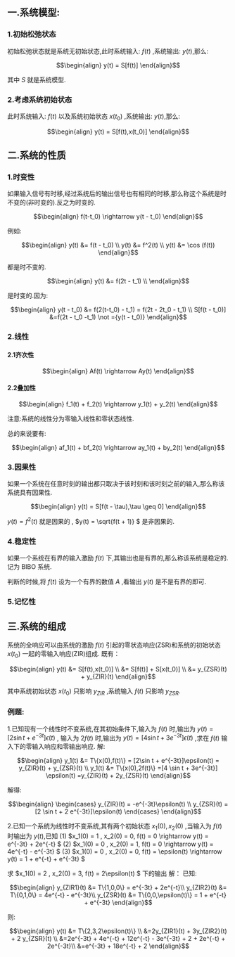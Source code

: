 ## 一.系统模型:
### 1.初始松弛状态
初始松弛状态就是系统无初始状态,此时系统输入: $f(t)$ ,系统输出: $y(t)$,那么:

$$\begin{align}
    y(t) = S[f(t)]
\end{align}$$

其中 $S$ 就是系统模型.

### 2.考虑系统初始状态
此时系统输入: $f(t)$ 以及系统初始状态 $x(t_0)$ ,系统输出: $y(t)$,那么:

$$\begin{align}
    y(t) = S[f(t),x(t_0)]
\end{align}$$


## 二.系统的性质
### 1.时变性
如果输入信号有时移,经过系统后的输出信号也有相同的时移,那么称这个系统是时不变的(非时变的).反之为时变的.

$$\begin{align}
    f(t-t_0) \rightarrow y(t - t_0) 
\end{align}$$

例如:

$$\begin{align}
    y(t) &= f(t - t_0) \\
    y(t) &= f^2(t) \\
    y(t) &= \cos (f(t)) 
\end{align}$$

都是时不变的.

$$\begin{align}
    y(t) &= f(2t - t_1) \\
\end{align}$$

是时变的.因为:

$$\begin{align}
    y(t - t_0) &= f(2(t-t_0) - t_1) = f(2t - 2t_0 - t_1) \\
    S[f(t - t_0)] &=f(2t - t_0 -t_1) \not ={y(t - t_0)} 
\end{align}$$


### 2.线性
#### 2.1齐次性

$$\begin{align}
    Af(t) \rightarrow Ay(t)
\end{align}$$

#### 2.2叠加性

$$\begin{align}
    f_1(t) + f_2(t) \rightarrow y_1(t) + y_2(t)
\end{align}$$

注意:系统的线性分为零输入线性和零状态线性.



总的来说要有:

$$\begin{align}
    af_1(t) + bf_2(t) \rightarrow ay_1(t) + by_2(t)
\end{align}$$

### 3.因果性
如果一个系统在任意时刻的输出都只取决于该时刻和该时刻之前的输入,那么称该系统具有因果性.

$$\begin{align}
    y(t) = S[f(t - \tau),\tau \geq 0]
\end{align}$$

$y(t) = f^2(t)$ 就是因果的 , $y(t) = \sqrt{f(t + 1)} $ 是非因果的.


### 4.稳定性
如果一个系统在有界的输入激励 $f(t)$  下,其输出也是有界的,那么称该系统是稳定的.记为 BIBO 系统.

判断的时候,将 $f(t)$ 设为一个有界的数值 $A$ ,看输出 $y(t)$ 是不是有界的即可.

### 5.记忆性

## 三.系统的组成

系统的全响应可以由系统的激励 $f(t)$ 引起的零状态响应(ZSR)和系统的初始状态 $x(t_0)$ 一起的零输入响应(ZIR)组成. 既有：

$$\begin{align}
    y(t) &= S[f(t),x(t_0)] \\
    &= S[f(t)] + S[x(t_0)] \\
    &= y_{ZSR}(t) + y_{ZIR}(t)
\end{align}$$

其中系统初始状态 $x(t_0)$ 只影响 $y_{ZIR}$ ,系统输入 $f(t)$ 只影响 $y_{ZSR}$.



### 例题:
1.已知现有一个线性时不变系统,在其初始条件下,输入为 $f(t)$ 时,输出为 $y(t) = [2\sin t + e^{-3t}]\epsilon(t)$ , 输入为 $2f(t)$ 时,输出为 $y(t) = [4 \sin t + 3e^{-3t}] \epsilon(t)$ ,求在 $f(t)$ 输入下的零输入响应和零输出响应.
解:

$$\begin{align}
    y_1(t) &= T\{x(0),f(t)\} = [2\sin t + e^{-3t}]\epsilon(t) = y_{ZIR}(t) + y_{ZSR}(t) \\
    y_1(t) &= T\{x(0),2f(t)\} =[4 \sin t + 3e^{-3t}] \epsilon(t) =y_{ZIR}(t) + 2y_{ZSR}(t)
\end{align}$$

解得:

$$\begin{align}
    \begin{cases}
        y_{ZIR}(t) = -e^{-3t}\epsilon(t) \\
        y_{ZSR}(t) = [2 \sin t + 2 e^{-3t}]\epsilon(t)
    \end{cases}
\end{align}$$

 

2.已知一个系统为线性时不变系统,其有两个初始状态 $x_1(0),x_2(0)$ ,当输入为 $f(t)$ 时输出为 $y(t)$,已知
(1) $x_1(0) = 1 , x_2(0) = 0, f(t) = 0 \rightarrow y(t) = e^{-3t} + 2e^{-t} $
(2) $x_1(0) = 0 , x_2(0) = 1, f(t) = 0 \rightarrow y(t) = 4e^{-t} - e^{-3t}  $
(3) $x_1(0) = 0 , x_2(0) = 0, f(t) = \epsilon(t) \rightarrow y(t) = 1 + e^{-t} + e^{-3t}  $

求 $x_1(0) = 2 , x_2(0) = 3, f(t) = 2\epsilon(t) $ 下的输出
解：
已知:

$$\begin{align}
    y_{ZIR1}(t) &= T\{1,0,0\} = e^{-3t} + 2e^{-t}\\
    y_{ZIR2}(t) &= T\{0,1,0\} = 4e^{-t} - e^{-3t}\\
    y_{ZSR}(t) &= T\{0,0,\epsilon(t)\} = 1 + e^{-t} + e^{-3t}
\end{align}$$

则:

$$\begin{align}
    y(t) &= T\{2,3,2\epsilon(t)\} \\ 
    &=2y_{ZIR1}(t) + 3y_{ZIR2}(t) + 2 y_{ZSR}(t) \\
    &=2e^{-3t} + 4e^{-t} + 12e^{-t} - 3e^{-3t} + 2 + 2e^{-t} + 2e^{-3t}\\
    &=e^{-3t} + 18e^{-t} + 2
\end{align}$$



